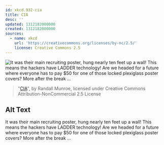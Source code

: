 ```yaml
---
id: xkcd.932-cia
title: CIA
desc: ''
updated: 1312182000000
created: 1312182000000
sources:
  - name: xkcd
    url: 'https://creativecommons.org/licenses/by-nc/2.5/'
    license: Creative Commons 2.5
---
```

![It was their main recruiting poster, hung nearly ten feet up a wall! This means the hackers have LADDER technology! Are we headed for a future where everyone has to pay $50 for one of those locked plexiglass poster covers? More after the break ...](https://imgs.xkcd.com/comics/cia.png)
> "[CIA](https://xkcd.com/932/)", by Randall Munroe, licensed under Creative Commons Attribution-NonCommercial 2.5 License

## Alt Text
It was their main recruiting poster, hung nearly ten feet up a wall! This means the hackers have LADDER technology! Are we headed for a future where everyone has to pay $50 for one of those locked plexiglass poster covers? More after the break ...
